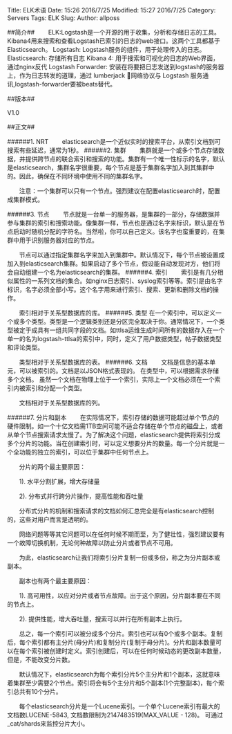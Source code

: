 Title: ELK术语
Date: 15:26 2016/7/25
Modified: 15:27 2016/7/25
Category: Servers
Tags: ELK
Slug: 
Author: allposs

##简介##
&#160; &#160; &#160; &#160;ELK:Logstash是一个开源的用于收集，分析和存储日志的工具。 Kibana4用来搜索和查看Logstash已索引的日志的web接口。这两个工具都基于Elasticsearch。
Logstash: Logstash服务的组件，用于处理传入的日志。
Elasticsearch: 存储所有日志
Kibana 4: 用于搜索和可视化的日志的Web界面，通过nginx反代
Logstash Forwarder: 安装在将要把日志发送到logstash的服务器上，作为日志转发的道理，通过  lumberjack 网络协议与 Logstash 服务通讯,logstash-forwarder要被beats替代。


##版本##

V1.0


##正文##

######1. NRT
&#160; &#160; &#160; &#160;elasticsearch是一个近似实时的搜索平台，从索引文档到可搜索有些延迟，通常为1秒。
######2. 集群
&#160; &#160; &#160; &#160;集群就是一个或多个节点存储数据，并提供跨节点的联合索引和搜索的功能。集群有一个唯一性标示的名字，默认是elasticsearch，集群名字很重要，每个节点是基于集群名字加入到其集群中的。因此，确保在不同环境中使用不同的集群名字。

&#160; &#160; &#160; &#160;注意：一个集群可以只有一个节点。强烈建议在配置elasticsearch时，配置成集群模式。

######3. 节点
&#160; &#160; &#160; &#160;节点就是一台单一的服务器，是集群的一部分，存储数据并参与集群的索引和搜索功能。像集群一样，节点也是通过名字来标识，默认是在节点启动时随机分配的字符名。当然啦，你可以自己定义。该名字也蛮重要的，在集群中用于识别服务器对应的节点。

&#160; &#160; &#160; &#160;节点可以通过指定集群名字来加入到集群中。默认情况下，每个节点被设置成加入到elasticsearch集群。如果启动了多个节点，假设能自动发现对方，他们将会自动组建一个名为elasticsearch的集群。
######4. 索引	
&#160; &#160; &#160; &#160;索引是有几分相似属性的一系列文档的集合。如nginx日志索引、syslog索引等等。索引是由名字标识，名字必须全部小写。这个名字用来进行索引、搜索、更新和删除文档的操作。

&#160; &#160; &#160; &#160;索引相对于关系型数据库的库。
######5. 类型
在一个索引中，可以定义一个或多个类型。类型是一个逻辑类别还是分区完全取决于你。通常情况下，一个类型被定于成具有一组共同字段的文档。如ttlsa运维生成时间所有的数据存入在一个单一的名为logstash-ttlsa的索引中，同时，定义了用户数据类型，帖子数据类型和评论类型。

&#160; &#160; &#160; &#160;类型相对于关系型数据库的表。
######6. 文档
&#160; &#160; &#160; &#160;文档是信息的基本单元，可以被索引的。文档是以JSON格式表现的。
在类型中，可以根据需求存储多个文档。
虽然一个文档在物理上位于一个索引，实际上一个文档必须在一个索引内被索引和分配一个类型。

&#160; &#160; &#160; &#160;文档相对于关系型数据库的列。

######7. 分片和副本
&#160; &#160; &#160; &#160;在实际情况下，索引存储的数据可能超过单个节点的硬件限制。如一个十亿文档需1TB空间可能不适合存储在单个节点的磁盘上，或者从单个节点搜索请求太慢了。为了解决这个问题，elasticsearch提供将索引分成多个分片的功能。当在创建索引时，可以定义想要分片的数量。每一个分片就是一个全功能的独立的索引，可以位于集群中任何节点上。

&#160; &#160; &#160; &#160;分片的两个最主要原因：

&#160; &#160; &#160; &#160;1). 水平分割扩展，增大存储量


&#160; &#160; &#160; &#160;2). 分布式并行跨分片操作，提高性能和吞吐量

&#160; &#160; &#160; &#160;分布式分片的机制和搜索请求的文档如何汇总完全是有elasticsearch控制的，这些对用户而言是透明的。

&#160; &#160; &#160; &#160;网络问题等等其它问题可以在任何时候不期而至，为了健壮性，强烈建议要有一个故障切换机制，无论何种故障以防止分片或者节点不可用。

&#160; &#160; &#160; &#160;为此，elasticsearch让我们将索引分片复制一份或多份，称之为分片副本或副本。

&#160; &#160; &#160; &#160;副本也有两个最主要原因：

&#160; &#160; &#160; &#160;1). 高可用性，以应对分片或者节点故障。出于这个原因，分片副本要在不同的节点上。


&#160; &#160; &#160; &#160;2). 提供性能，增大吞吐量，搜索可以并行在所有副本上执行。

&#160; &#160; &#160; &#160;总之，每一个索引可以被分成多个分片。索引也可以有0个或多个副本。复制后，每个索引都有主分片(母分片)和复制分片(复制于母分片)。分片和副本数量可以在每个索引被创建时定义。索引创建后，可以在任何时候动态的更改副本数量，但是，不能改变分片数。

&#160; &#160; &#160; &#160;默认情况下，elasticsearch为每个索引分片5个主分片和1个副本，这就意味着集群至少需要2个节点。索引将会有5个主分片和5个副本(1个完整副本)，每个索引总共有10个分片。

&#160; &#160; &#160; &#160;每个elasticsearch分片是一个Lucene索引。一个单个Lucene索引有最大的文档数LUCENE-5843, 文档数限制为2147483519(MAX_VALUE - 128)。 可通过_cat/shards来监控分片大小。
	
